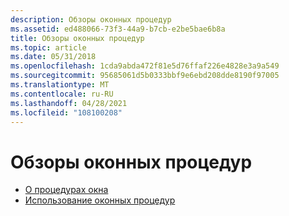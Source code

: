 ```yaml
---
description: Обзоры оконных процедур
ms.assetid: ed488066-73f3-44a9-b7cb-e2be5bae6b8a
title: Обзоры оконных процедур
ms.topic: article
ms.date: 05/31/2018
ms.openlocfilehash: 1cda9abda472f81e5d76ffaf226e4828e3a9a549
ms.sourcegitcommit: 95685061d5b0333bbf9e6ebd208dde8190f97005
ms.translationtype: MT
ms.contentlocale: ru-RU
ms.lasthandoff: 04/28/2021
ms.locfileid: "108100208"
---
```

# <a name="window-procedure-overviews"></a>Обзоры оконных процедур

-   [О процедурах окна](about-window-procedures.md)
-   [Использование оконных процедур](using-window-procedures.md)

 

 



